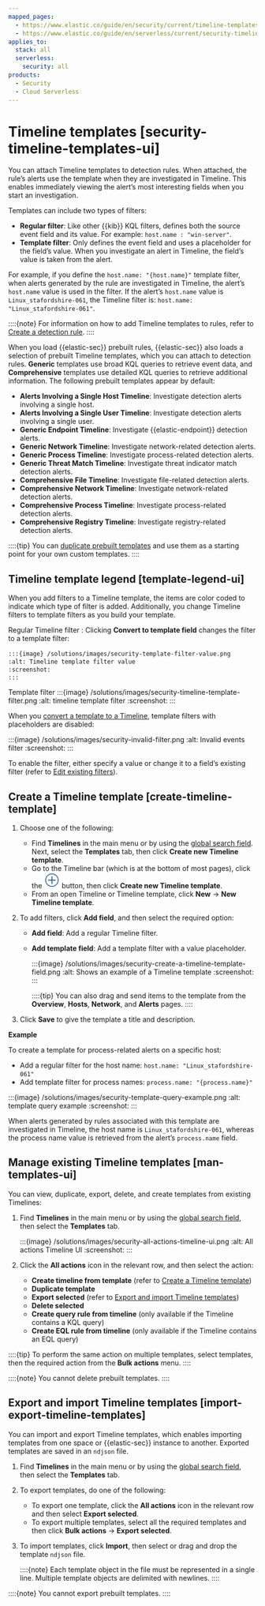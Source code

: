 ```yaml
---
mapped_pages:
  - https://www.elastic.co/guide/en/security/current/timeline-templates-ui.html
  - https://www.elastic.co/guide/en/serverless/current/security-timeline-templates-ui.html
applies_to:
  stack: all
  serverless:
    security: all
products:
  - Security
  - Cloud Serverless
---
```


# Timeline templates [security-timeline-templates-ui]

You can attach Timeline templates to detection rules. When attached, the rule’s alerts use the template when they are investigated in Timeline. This enables immediately viewing the alert’s most interesting fields when you start an investigation.

Templates can include two types of filters:

* **Regular filter**: Like other {{kib}} KQL filters, defines both the source event field and its value. For example: `host.name : "win-server"`.
* **Template filter**: Only defines the event field and uses a placeholder for the field’s value. When you investigate an alert in Timeline, the field’s value is taken from the alert.

For example, if you define the `host.name: "{host.name}"` template filter, when alerts generated by the rule are investigated in Timeline, the alert’s `host.name` value is used in the filter. If the alert’s `host.name` value is `Linux_stafordshire-061`, the Timeline filter is: `host.name: "Linux_stafordshire-061"`.

::::{note}
For information on how to add Timeline templates to rules, refer to [Create a detection rule](/solutions/security/detect-and-alert/create-detection-rule.md).
::::


When you load {{elastic-sec}} prebuilt rules, {{elastic-sec}} also loads a selection of prebuilt Timeline templates, which you can attach to detection rules. **Generic** templates use broad KQL queries to retrieve event data, and **Comprehensive** templates use detailed KQL queries to retrieve additional information. The following prebuilt templates appear by default:

* **Alerts Involving a Single Host Timeline**: Investigate detection alerts involving a single host.
* **Alerts Involving a Single User Timeline**: Investigate detection alerts involving a single user.
* **Generic Endpoint Timeline**: Investigate {{elastic-endpoint}} detection alerts.
* **Generic Network Timeline**: Investigate network-related detection alerts.
* **Generic Process Timeline**: Investigate process-related detection alerts.
* **Generic Threat Match Timeline**: Investigate threat indicator match detection alerts.
* **Comprehensive File Timeline**: Investigate file-related detection alerts.
* **Comprehensive Network Timeline**: Investigate network-related detection alerts.
* **Comprehensive Process Timeline**: Investigate process-related detection alerts.
* **Comprehensive Registry Timeline**: Investigate registry-related detection alerts.

::::{tip}
You can [duplicate prebuilt templates](/solutions/security/investigate/timeline-templates.md#man-templates-ui) and use them as a starting point for your own custom templates.
::::



## Timeline template legend [template-legend-ui]

When you add filters to a Timeline template, the items are color coded to indicate which type of filter is added. Additionally, you change Timeline filters to template filters as you build your template.

Regular Timeline filter
:   Clicking **Convert to template field** changes the filter to a template filter:

    :::{image} /solutions/images/security-template-filter-value.png
    :alt: Timeline template filter value
    :screenshot:
    :::


Template filter
:::{image} /solutions/images/security-timeline-template-filter.png
:alt: timeline template filter
:screenshot:
:::


When you [convert a template to a Timeline](/solutions/security/investigate/timeline-templates.md#man-templates-ui), template filters with placeholders are disabled:

:::{image} /solutions/images/security-invalid-filter.png
:alt: Invalid events filter
:screenshot:
:::

To enable the filter, either specify a value or change it to a field’s existing filter (refer to [Edit existing filters](/solutions/security/investigate/timeline.md#pivot)).


## Create a Timeline template [create-timeline-template]

1. Choose one of the following:

    * Find **Timelines** in the main menu or by using the [global search field](/explore-analyze/find-and-organize/find-apps-and-objects.md). Next, select the **Templates** tab, then click **Create new Timeline template**.
    * Go to the Timeline bar (which is at the bottom of most pages), click the ![Click the add new button](/solutions/images/security-add-new-timeline-button.png "title =20x20") button, then click **Create new Timeline template**.
    * From an open Timeline  or Timeline template, click **New** → **New Timeline template**.

2. To add filters, click **Add field**, and then select the required option:

    * **Add field**: Add a regular Timeline filter.
    * **Add template field**: Add a template filter with a value placeholder.

        :::{image} /solutions/images/security-create-a-timeline-template-field.png
        :alt: Shows an example of a Timeline template
        :screenshot:
        :::

        ::::{tip}
        You can also drag and send items to the template from the **Overview**, **Hosts**, **Network**, and **Alerts** pages.
        ::::

3. Click **Save** to give the template a title and description.

**Example**

To create a template for process-related alerts on a specific host:

* Add a regular filter for the host name: `host.name: "Linux_stafordshire-061"`
* Add template filter for process names: `process.name: "{process.name}"`

:::{image} /solutions/images/security-template-query-example.png
:alt: template query example
:screenshot:
:::

When alerts generated by rules associated with this template are investigated in Timeline, the host name is `Linux_stafordshire-061`, whereas the process name value is retrieved from the alert’s `process.name` field.


## Manage existing Timeline templates [man-templates-ui]

You can view, duplicate, export, delete, and create templates from existing Timelines:

1. Find **Timelines** in the main menu or by using the [global search field](/explore-analyze/find-and-organize/find-apps-and-objects.md), then select the **Templates** tab.

    :::{image} /solutions/images/security-all-actions-timeline-ui.png
    :alt: All actions Timeline UI
    :screenshot:
    :::

2. Click the **All actions** icon in the relevant row, and then select the action:

    * **Create timeline from template** (refer to [Create a Timeline template](/solutions/security/investigate/timeline-templates.md#create-timeline-template))
    * **Duplicate template**
    * **Export selected** (refer to [Export and import Timeline templates](/solutions/security/investigate/timeline-templates.md#import-export-timeline-templates))
    * **Delete selected**
    * **Create query rule from timeline** (only available if the Timeline contains a KQL query)
    * **Create EQL rule from timeline** (only available if the Timeline contains an EQL query)


::::{tip}
To perform the same action on multiple templates, select templates, then the required action from the **Bulk actions** menu.
::::


::::{note}
You cannot delete prebuilt templates.
::::



## Export and import Timeline templates [import-export-timeline-templates]

You can import and export Timeline templates, which enables importing templates from one space or {{elastic-sec}} instance to another. Exported templates are saved in an `ndjson` file.

1. Find **Timelines** in the main menu or by using the [global search field](/explore-analyze/find-and-organize/find-apps-and-objects.md), then select the **Templates** tab.
2. To export templates, do one of the following:

    * To export one template, click the **All actions** icon in the relevant row and then select **Export selected**.
    * To export multiple templates, select all the required templates and then click **Bulk actions** → **Export selected**.

3. To import templates, click **Import**, then select or drag and drop the template `ndjson` file.

    ::::{note}
    Each template object in the file must be represented in a single line. Multiple template objects are delimited with newlines.
    ::::


::::{note}
You cannot export prebuilt templates.
::::
